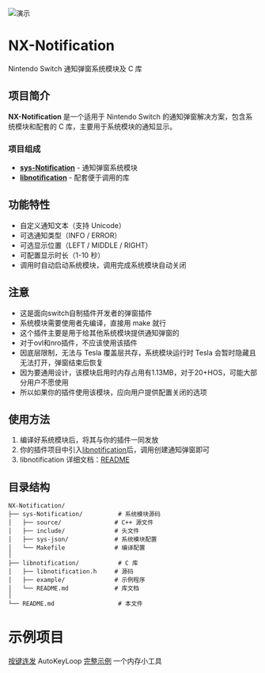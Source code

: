 
![演示](./image/demo.gif)

# NX-Notification

Nintendo Switch 通知弹窗系统模块及 C 库

## 项目简介

**NX-Notification** 是一个适用于 Nintendo Switch 的通知弹窗解决方案，包含系统模块和配套的 C 库，主要用于系统模块的通知显示。

### 项目组成

- **[sys-Notification](./sys-Notification/)** - 通知弹窗系统模块
- **[libnotification](./libnotification/)** - 配套便于调用的库

## 功能特性

- 自定义通知文本（支持 Unicode）
- 可选通知类型（INFO / ERROR）
- 可选显示位置（LEFT / MIDDLE / RIGHT）
- 可配置显示时长（1-10 秒）
- 调用时自动启动系统模块，调用完成系统模块自动关闭

## 注意

- 这是面向switch自制插件开发者的弹窗插件
- 系统模块需要使用者先编译，直接用 make 就行
- 这个插件主要是用于给其他系统模块提供通知弹窗的
- 对于ovl和nro插件，不应该使用该插件
- 因底层限制，无法与 Tesla 覆盖层共存，系统模块运行时 Tesla 会暂时隐藏且无法打开，弹窗结束后恢复
- 因为要通用设计，该模块启用时内存占用有1.13MB，对于20+HOS，可能大部分用户不愿使用
- 所以如果你的插件使用该模块，应向用户提供配置关闭的选项


## 使用方法

1. 编译好系统模块后，将其与你的插件一同发放
2. 你的插件项目中引入[libnotification](./libnotification/)后，调用创建通知弹窗即可
3. libnotification 详细文档：[README](./libnotification/README.md)

## 目录结构

```
NX-Notification/
├── sys-Notification/          # 系统模块源码
│   ├── source/               # C++ 源文件
│   ├── include/              # 头文件
│   ├── sys-json/             # 系统模块配置
│   └── Makefile              # 编译配置
│
├── libnotification/           # C 库
│   ├── libnotification.h     # 源码
│   ├── example/              # 示例程序
│   └── README.md             # 库文档
│
└── README.md                  # 本文件
```

# 示例项目

[按键连发](https://github.com/TOM-BadEN/NX-Notification/tree/main/sys-Notification) AutoKeyLoop
[完整示例](https://github.com/TOM-BadEN/NX-Notification/tree/main/libnotification/example/memoryTestTool) 一个内存小工具
